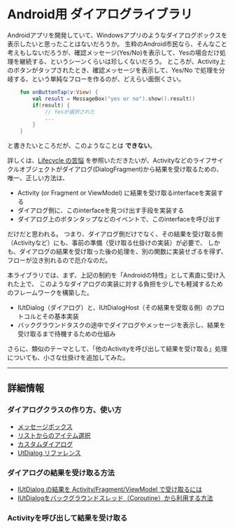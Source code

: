 # Android用 ダイアログライブラリ

Androidアプリを開発していて、Windowsアプリのようなダイアログボックスを表示したいと思ったことはないだろうか。
生粋のAndroid市民なら、そんなこと考えもしないだろうが、確認メッセージ(Yes/No)を表示して、Yesの場合だけ処理を継続する、というシーンくらいは珍しくないだろう。
ところが、Activity上のボタンがタップされたとき、確認メッセージを表示して、Yes/No で処理を分岐する、という単純なフローを作るのが、どえらい面倒くさい。

```Kotlin
    fun onButtonTap(v:View) {
        val result = MessageBox("yes or no").show().result()
        if(result) {
            // Yesが選択された
            ...
        }
    }
```

と書きたいところだが、このようなことは **できない**。

詳しくは、[Lifecycle の苦悩](./doc/tribulation.md) を参照いただきたいが、Activityなどのライフサイクルオブジェクトがダイアログ(DialogFragment)から結果を受け取るための、唯一、正しい方法は、
- Activity (or Fragment or ViewModel) に結果を受け取るinterfaceを実装する
- ダイアログ側に、このinterfaceを見つけ出す手段を実装する
- ダイアログ上のボタンタップなどのイベントで、このinterfaceを呼び出す
  
だけだと思われる。
つまり、ダイアログ側だけでなく、その結果を受け取る側（Activityなど）にも、事前の準備（受け取る仕掛けの実装）が必要で、
しかも、ダイアログの結果を受け取った後の処理を、別の関数に実装せざるを得ず、フローが泣き別れるので厄介なのだ。


本ライブラリでは、まず、上記の制約を「Androidの特性」として素直に受け入れた上で、
このようなダイアログの実装に対する負担を少しでも軽減するためのフレームワークを構築した。
- IUtDialog（ダイアログ）と、IUtDialogHost（その結果を受取る側）のプロトコルとその基本実装
- バックグラウンドタスクの途中でダイアログやメッセージを表示し、結果を受け取るまで待機するための仕組み

さらに、類似のテーマとして、「他のActivityを呼び出して結果を受け取る」処理についても、小さな仕掛けを追加してみた。

----
## 詳細情報
### ダイアログクラスの作り方、使い方
- [メッセージボックス](./doc/message_box.md)
- [リストからのアイテム選択](./doc/selection_box.md)
- [カスタムダイアログ](./doc/custom_dialog.md)
- [UtDialog リファレンス](./doc/dialog_reference.md)

### ダイアログの結果を受け取る方法
- [IUtDialog の結果を Activity/Fragment/ViewModel で受け取るには](./doc/dialog_management.md)
- [IUtDialogをバックグラウンドスレッド（Coroutine）から利用する方法](./doc/task.md)

### Activityを呼び出して結果を受け取る
